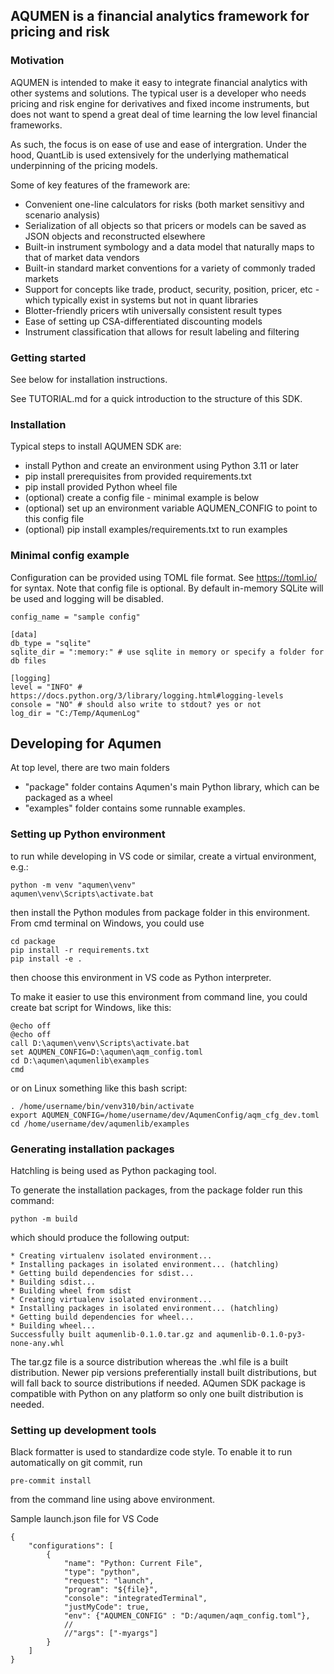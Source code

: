 ## AQUMEN is a financial analytics framework for pricing and risk

### Motivation

AQUMEN is intended to make it easy to integrate financial analytics with other systems and solutions.
The typical user is a developer who needs pricing and risk engine for derivatives and fixed income
instruments, but does not want to spend a great deal of time learning the low level
financial frameworks. 

As such, the focus is on ease of use and ease of intergration. Under the hood, QuantLib is used
extensively for the underlying mathematical underpinning of the pricing models.

Some of key features of the framework are:

- Convenient one-line calculators for risks (both market sensitivy and scenario analysis)
- Serialization of all objects so that pricers or models can be saved as JSON objects and reconstructed elsewhere
- Built-in instrument symbology and a data model that naturally maps to that of market data vendors
- Built-in standard market conventions for a variety of commonly traded markets
- Support for concepts like trade, product, security, position, pricer, etc - which typically exist in systems but not in quant libraries
- Blotter-friendly pricers wtih universally consistent result types
- Ease of setting up CSA-differentiated discounting models
- Instrument classification that allows for result labeling and filtering


### Getting started

See below for installation instructions. 

See TUTORIAL.md for a quick introduction to the structure of this SDK.

### Installation

Typical steps to install AQUMEN SDK are:

 - install Python and create an environment using Python 3.11 or later
 - pip install prerequisites from provided requirements.txt
 - pip install provided Python wheel file
 - (optional) create a config file - minimal example is below
 - (optional) set up an environment variable AQUMEN_CONFIG to point to this config file 
 - (optional) pip install examples/requirements.txt to run examples
 
### Minimal config example

Configuration can be provided using TOML file format. See https://toml.io/ for syntax.
Note that config file is optional. By default in-memory SQLite will be used and logging will be disabled.

```
config_name = "sample config"

[data]
db_type = "sqlite"
sqlite_dir = ":memory:" # use sqlite in memory or specify a folder for db files

[logging]
level = "INFO" # https://docs.python.org/3/library/logging.html#logging-levels
console = "NO" # should also write to stdout? yes or not
log_dir = "C:/Temp/AqumenLog" 
```

## Developing for Aqumen 

At top level, there are two main folders 
- "package" folder contains Aqumen's main Python library, which can be packaged as a wheel
- "examples" folder contains some runnable examples.


### Setting up Python environment

to run while developing in VS code or similar, create a virtual environment, e.g.:
```
python -m venv "aqumen\venv"
aqumen\venv\Scripts\activate.bat
```

then install the Python modules from package folder in this environment. From cmd terminal on Windows, you could use
```
cd package
pip install -r requirements.txt
pip install -e .
```
then choose this environment in VS code as Python interpreter.

To make it easier to use this environment from command line, you could create bat script for Windows, like this:

```
@echo off
@echo off
call D:\aqumen\venv\Scripts\activate.bat
set AQUMEN_CONFIG=D:\aqumen\aqm_config.toml
cd D:\aqumen\aqumenlib\examples
cmd
```

or on Linux something like this bash script:
```
. /home/username/bin/venv310/bin/activate
export AQUMEN_CONFIG=/home/username/dev/AqumenConfig/aqm_cfg_dev.toml
cd /home/username/dev/aqumenlib/examples
```

### Generating installation packages

Hatchling is being used as Python packaging tool.

To generate the installation packages, from  the package folder run this command:

```
python -m build
```

which should produce the following output:
```
* Creating virtualenv isolated environment...
* Installing packages in isolated environment... (hatchling)
* Getting build dependencies for sdist...
* Building sdist...
* Building wheel from sdist
* Creating virtualenv isolated environment...
* Installing packages in isolated environment... (hatchling)
* Getting build dependencies for wheel...
* Building wheel...
Successfully built aqumenlib-0.1.0.tar.gz and aqumenlib-0.1.0-py3-none-any.whl
```

The tar.gz file is a source distribution whereas the .whl file is a built distribution. 
Newer pip versions preferentially install built distributions, but will fall back to source distributions if needed. 
AQumen SDK package is compatible with Python on any platform so only one built distribution is needed.

### Setting up development tools

Black formatter is used to standardize code style. To enable it to run automatically on git commit, run
```
pre-commit install
```
from the command line using above environment.

Sample launch.json file for VS Code
```
{
    "configurations": [
        {
            "name": "Python: Current File",
            "type": "python",
            "request": "launch",
            "program": "${file}",
            "console": "integratedTerminal",
            "justMyCode": true,
            "env": {"AQUMEN_CONFIG" : "D:/aqumen/aqm_config.toml"},
            //
            //"args": ["-myargs"]
        }
    ]
}
```

